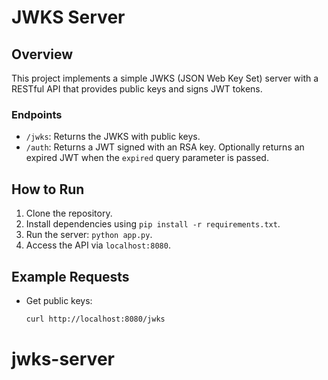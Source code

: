 # JWKS Server

## Overview

This project implements a simple JWKS (JSON Web Key Set) server with a RESTful API that provides public keys and signs JWT tokens.

### Endpoints

- `/jwks`: Returns the JWKS with public keys.
- `/auth`: Returns a JWT signed with an RSA key. Optionally returns an expired JWT when the `expired` query parameter is passed.

## How to Run

1. Clone the repository.
2. Install dependencies using `pip install -r requirements.txt`.
3. Run the server: `python app.py`.
4. Access the API via `localhost:8080`.

## Example Requests

- Get public keys:
  ```bash
  curl http://localhost:8080/jwks
# jwks-server
